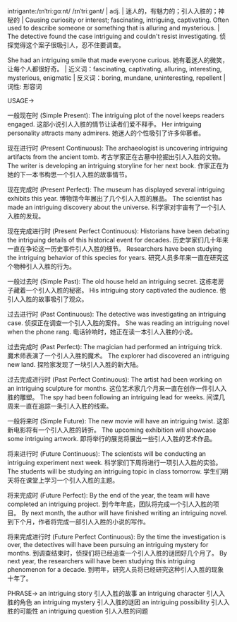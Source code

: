 intrigante:/ɪnˈtriːɡɑːnt/ /ɪnˈtriːɡənt/ | adj. | 迷人的，有魅力的；引人入胜的；神秘的 |  Causing curiosity or interest; fascinating, intriguing, captivating.  Often used to describe someone or something that is alluring and mysterious. |  The detective found the case intriguing and couldn't resist investigating.  侦探觉得这个案子很吸引人，忍不住要调查。

She had an intriguing smile that made everyone curious. 她有着迷人的微笑，让每个人都很好奇。 | 近义词：fascinating, captivating, alluring, interesting, mysterious, enigmatic | 反义词：boring, mundane, uninteresting, repellent | 词性: 形容词


USAGE->

一般现在时 (Simple Present):
The intriguing plot of the novel keeps readers engaged. 这部小说引人入胜的情节让读者们爱不释手。
Her intriguing personality attracts many admirers. 她迷人的个性吸引了许多仰慕者。

现在进行时 (Present Continuous):
The archaeologist is uncovering intriguing artifacts from the ancient tomb. 考古学家正在古墓中挖掘出引人入胜的文物。
The writer is developing an intriguing storyline for her next book. 作家正在为她的下一本书构思一个引人入胜的故事情节。

现在完成时 (Present Perfect):
The museum has displayed several intriguing exhibits this year. 博物馆今年展出了几个引人入胜的展品。
The scientist has made an intriguing discovery about the universe. 科学家对宇宙有了一个引人入胜的发现。

现在完成进行时 (Present Perfect Continuous):
Historians have been debating the intriguing details of this historical event for decades.  历史学家们几十年来一直在争论这一历史事件引人入胜的细节。
Researchers have been studying the intriguing behavior of this species for years. 研究人员多年来一直在研究这个物种引人入胜的行为。

一般过去时 (Simple Past):
The old house held an intriguing secret.  这栋老房子藏着一个引人入胜的秘密。
His intriguing story captivated the audience. 他引人入胜的故事吸引了观众。


过去进行时 (Past Continuous):
The detective was investigating an intriguing case. 侦探正在调查一个引人入胜的案件。
She was reading an intriguing novel when the phone rang. 电话铃响时，她正在读一本引人入胜的小说。


过去完成时 (Past Perfect):
The magician had performed an intriguing trick. 魔术师表演了一个引人入胜的魔术。
The explorer had discovered an intriguing new land. 探险家发现了一块引人入胜的新大陆。


过去完成进行时 (Past Perfect Continuous):
The artist had been working on an intriguing sculpture for months.  这位艺术家几个月来一直在创作一件引人入胜的雕塑。
The spy had been following an intriguing lead for weeks.  间谍几周来一直在追踪一条引人入胜的线索。

一般将来时 (Simple Future):
The new movie will have an intriguing twist.  这部新电影将有一个引人入胜的转折。
The upcoming exhibition will showcase some intriguing artwork. 即将举行的展览将展出一些引人入胜的艺术作品。

将来进行时 (Future Continuous):
The scientists will be conducting an intriguing experiment next week. 科学家们下周将进行一项引人入胜的实验。
The students will be studying an intriguing topic in class tomorrow. 学生们明天将在课堂上学习一个引人入胜的主题。

将来完成时 (Future Perfect):
By the end of the year, the team will have completed an intriguing project. 到今年年底，团队将完成一个引人入胜的项目。
By next month, the author will have finished writing an intriguing novel. 到下个月，作者将完成一部引人入胜的小说的写作。

将来完成进行时 (Future Perfect Continuous):
By the time the investigation is over, the detectives will have been pursuing an intriguing mystery for months.  到调查结束时，侦探们将已经追查一个引人入胜的谜团好几个月了。
By next year, the researchers will have been studying this intriguing phenomenon for a decade. 到明年，研究人员将已经研究这种引人入胜的现象十年了。



PHRASE->
an intriguing story 引人入胜的故事
an intriguing character 引人入胜的角色
an intriguing mystery 引人入胜的谜团
an intriguing possibility 引人入胜的可能性
an intriguing question  引人入胜的问题
